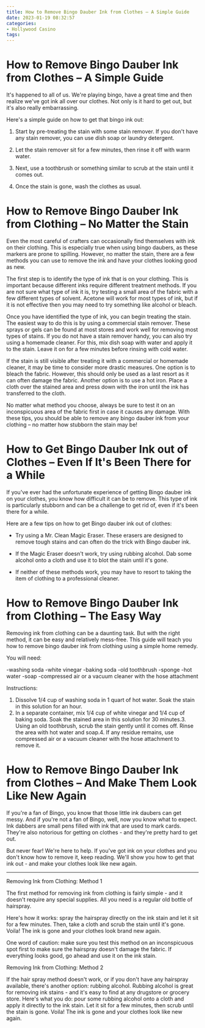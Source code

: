 ```yaml
---
title: How to Remove Bingo Dauber Ink from Clothes – A Simple Guide
date: 2023-01-19 08:32:57
categories:
- Hollywood Casino
tags:
---
```



#  How to Remove Bingo Dauber Ink from Clothes – A Simple Guide

It's happened to all of us. We're playing bingo, have a great time and then realize we've got ink all over our clothes. Not only is it hard to get out, but it's also really embarrassing.

Here's a simple guide on how to get that bingo ink out:

1. Start by pre-treating the stain with some stain remover. If you don't have any stain remover, you can use dish soap or laundry detergent.

2. Let the stain remover sit for a few minutes, then rinse it off with warm water.

3. Next, use a toothbrush or something similar to scrub at the stain until it comes out.

4. Once the stain is gone, wash the clothes as usual.

#  How to Remove Bingo Dauber Ink from Clothing – No Matter the Stain

Even the most careful of crafters can occasionally find themselves with ink on their clothing. This is especially true when using bingo daubers, as these markers are prone to spilling. However, no matter the stain, there are a few methods you can use to remove the ink and have your clothes looking good as new.

The first step is to identify the type of ink that is on your clothing. This is important because different inks require different treatment methods. If you are not sure what type of ink it is, try testing a small area of the fabric with a few different types of solvent. Acetone will work for most types of ink, but if it is not effective then you may need to try something like alcohol or bleach.

Once you have identified the type of ink, you can begin treating the stain. The easiest way to do this is by using a commercial stain remover. These sprays or gels can be found at most stores and work well for removing most types of stains. If you do not have a stain remover handy, you can also try using a homemade cleaner. For this, mix dish soap with water and apply it to the stain. Leave it on for a few minutes before rinsing with cold water.

If the stain is still visible after treating it with a commercial or homemade cleaner, it may be time to consider more drastic measures. One option is to bleach the fabric. However, this should only be used as a last resort as it can often damage the fabric. Another option is to use a hot iron. Place a cloth over the stained area and press down with the iron until the ink has transferred to the cloth.

No matter what method you choose, always be sure to test it on an inconspicuous area of the fabric first in case it causes any damage. With these tips, you should be able to remove any bingo dauber ink from your clothing – no matter how stubborn the stain may be!

#  How to Get Bingo Dauber Ink out of Clothes – Even If It's Been There for a While

If you've ever had the unfortunate experience of getting Bingo dauber ink on your clothes, you know how difficult it can be to remove. This type of ink is particularly stubborn and can be a challenge to get rid of, even if it's been there for a while.

Here are a few tips on how to get Bingo dauber ink out of clothes:

- Try using a Mr. Clean Magic Eraser. These erasers are designed to remove tough stains and can often do the trick with Bingo dauber ink.

- If the Magic Eraser doesn't work, try using rubbing alcohol. Dab some alcohol onto a cloth and use it to blot the stain until it's gone.

- If neither of these methods work, you may have to resort to taking the item of clothing to a professional cleaner.

#  How to Remove Bingo Dauber Ink from Clothing – The Easy Way

Removing ink from clothing can be a daunting task. But with the right method, it can be easy and relatively mess-free. This guide will teach you how to remove bingo dauber ink from clothing using a simple home remedy.

You will need:

-washing soda
-white vinegar
-baking soda
-old toothbrush
-sponge
-hot water
-soap
-compressed air or a vacuum cleaner with the hose attachment

Instructions:
1. Dissolve 1/4 cup of washing soda in 1 quart of hot water. Soak the stain in this solution for an hour.
2. In a separate container, mix 1/4 cup of white vinegar and 1/4 cup of baking soda. Soak the stained area in this solution for 30 minutes.3. Using an old toothbrush, scrub the stain gently until it comes off. Rinse the area with hot water and soap.4. If any residue remains, use compressed air or a vacuum cleaner with the hose attachment to remove it.

#  How to Remove Bingo Dauber Ink from Clothes – And Make Them Look Like New Again

If you're a fan of Bingo, you know that those little ink daubers can get messy. And if you're not a fan of Bingo, well, now you know what to expect. Ink dabbers are small pens filled with ink that are used to mark cards. They're also notorious for getting on clothes - and they're pretty hard to get out.

But never fear! We're here to help. If you've got ink on your clothes and you don't know how to remove it, keep reading. We'll show you how to get that ink out - and make your clothes look like new again.

___

Removing Ink from Clothing: Method 1

The first method for removing ink from clothing is fairly simple - and it doesn't require any special supplies. All you need is a regular old bottle of hairspray.

Here's how it works: spray the hairspray directly on the ink stain and let it sit for a few minutes. Then, take a cloth and scrub the stain until it's gone. Voila! The ink is gone and your clothes look brand new again.

One word of caution: make sure you test this method on an inconspicuous spot first to make sure the hairspray doesn't damage the fabric. If everything looks good, go ahead and use it on the ink stain.

Removing Ink from Clothing: Method 2

If the hair spray method doesn't work, or if you don't have any hairspray available, there's another option: rubbing alcohol. Rubbing alcohol is great for removing ink stains - and it's easy to find at any drugstore or grocery store. Here's what you do: pour some rubbing alcohol onto a cloth and apply it directly to the ink stain. Let it sit for a few minutes, then scrub until the stain is gone. Voila! The ink is gone and your clothes look like new again.